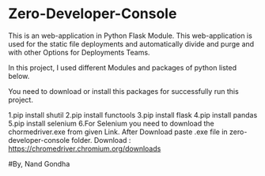 # Zero-Developer-Console
This is an web-application in Python Flask Module. This web-application is used for the static file deployments and automatically divide and purge and with other Options for Deployments Teams.

In this project, I used different Modules and packages of python listed below.

You need to download or install this packages for successfully run this project.

1.pip install shutil
2.pip install functools
3.pip install flask
4.pip install pandas
5.pip install selenium
6.For Selenium you need to download the chormedriver.exe from given Link. After Download paste .exe file in zero-developer-console folder.
Download : https://chromedriver.chromium.org/downloads

#By, Nand Gondha


